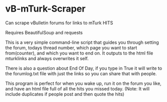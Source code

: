 # vB-mTurk-Scraper
Can scrape vBulletin forums for links to mTurk HITS 

Requires BeautifulSoup and requests

This is a very simple command-line script that guides you through setting the forum, todays thread number, which page you want to start from(counter), and which you want to end on. It outputs to the html file mturklinks and always overwrites it self.

There is also a question about End Of Day, if you type in True it will write to the forumlog.txt file with just the links so you can share that with people.

This program is perfect for when you wake up, run it on the forum you like, and have an html file full of all the hits you missed today. (Note: It will include duplicates if people post and then quote the hits)
